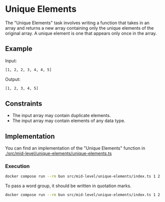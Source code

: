 # Unique Elements

The "Unique Elements" task involves writing a function that takes in an array and returns a new array containing only the unique elements of the original array. A unique element is one that appears only once in the array.

## Example

Input:

```bash
[1, 2, 2, 3, 4, 4, 5]
```

Output:

```bash
[1, 2, 3, 4, 5]
```

## Constraints

- The input array may contain duplicate elements.
- The input array may contain elements of any data type.

## Implementation

You can find an implementation of the "Unique Elements" function in [./src/mid-level/unique-elements/unique-elements.ts](./src/mid-level/unique-elements/unique-elements.ts)

### Execution

```bash
docker compose run --rm bun src/mid-level/unique-elements/index.ts 1 2 2 3 4 4 5
```

To pass a word group, it should be written in quotation marks.

```bash
docker compose run --rm bun src/mid-level/unique-elements/index.ts 1 2 2 3 4 4 5 "test 123" "test 123"
```
